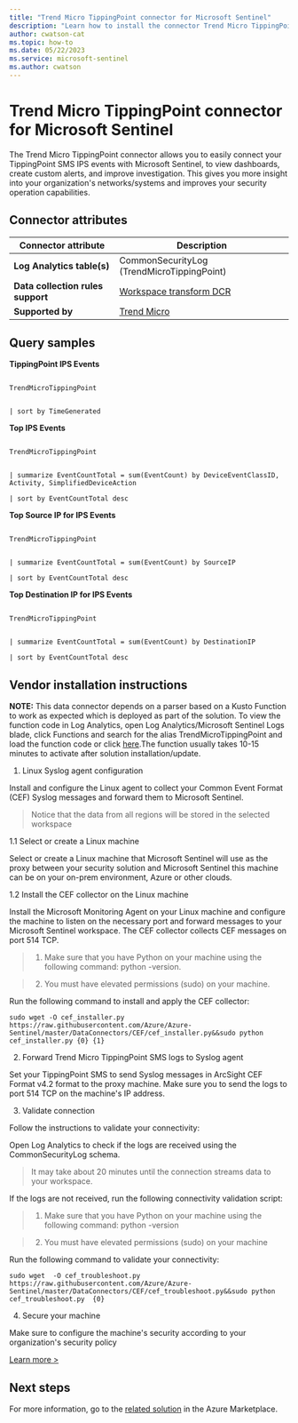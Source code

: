 ```yaml
---
title: "Trend Micro TippingPoint connector for Microsoft Sentinel"
description: "Learn how to install the connector Trend Micro TippingPoint to connect your data source to Microsoft Sentinel."
author: cwatson-cat
ms.topic: how-to
ms.date: 05/22/2023
ms.service: microsoft-sentinel
ms.author: cwatson
---
```


# Trend Micro TippingPoint connector for Microsoft Sentinel

The Trend Micro TippingPoint connector allows you to easily connect your TippingPoint SMS IPS events with Microsoft Sentinel, to view dashboards, create custom alerts, and improve investigation. This gives you more insight into your organization's networks/systems and improves your security operation capabilities.

## Connector attributes

| Connector attribute | Description |
| --- | --- |
| **Log Analytics table(s)** | CommonSecurityLog (TrendMicroTippingPoint)<br/> |
| **Data collection rules support** | [Workspace transform DCR](/azure/azure-monitor/logs/tutorial-workspace-transformations-portal) |
| **Supported by** | [Trend Micro](https://success.trendmicro.com/dcx/s/contactus?language=en_US) |

## Query samples

**TippingPoint IPS Events**
   ```kusto

TrendMicroTippingPoint

            
   | sort by TimeGenerated
   ```

**Top IPS Events**
   ```kusto

TrendMicroTippingPoint

            
   | summarize EventCountTotal = sum(EventCount) by DeviceEventClassID, Activity, SimplifiedDeviceAction
            
   | sort by EventCountTotal desc
   ```

**Top Source IP for IPS Events**
   ```kusto

TrendMicroTippingPoint

            
   | summarize EventCountTotal = sum(EventCount) by SourceIP
            
   | sort by EventCountTotal desc
   ```

**Top Destination IP for IPS Events**
   ```kusto

TrendMicroTippingPoint

            
   | summarize EventCountTotal = sum(EventCount) by DestinationIP
            
   | sort by EventCountTotal desc
   ```



## Vendor installation instructions


**NOTE:** This data connector depends on a parser based on a Kusto Function to work as expected which is deployed as part of the solution. To view the function code in Log Analytics, open Log Analytics/Microsoft Sentinel Logs blade, click Functions and search for the alias TrendMicroTippingPoint and load the function code or click [here](https://github.com/Azure/Azure-Sentinel/blob/master/Solutions/Trend%20Micro%20TippingPoint/Parsers/TrendMicroTippingPoint).The function usually takes 10-15 minutes to activate after solution installation/update.

1. Linux Syslog agent configuration

Install and configure the Linux agent to collect your Common Event Format (CEF) Syslog messages and forward them to Microsoft Sentinel.

> Notice that the data from all regions will be stored in the selected workspace

1.1 Select or create a Linux machine

Select or create a Linux machine that Microsoft Sentinel will use as the proxy between your security solution and Microsoft Sentinel this machine can be on your on-prem environment, Azure or other clouds.

1.2 Install the CEF collector on the Linux machine

Install the Microsoft Monitoring Agent on your Linux machine and configure the machine to listen on the necessary port and forward messages to your Microsoft Sentinel workspace. The CEF collector collects CEF messages on port 514 TCP.

> 1. Make sure that you have Python on your machine using the following command: python -version.

> 2. You must have elevated permissions (sudo) on your machine.

   Run the following command to install and apply the CEF collector:

   `sudo wget -O cef_installer.py https://raw.githubusercontent.com/Azure/Azure-Sentinel/master/DataConnectors/CEF/cef_installer.py&&sudo python cef_installer.py {0} {1}`

2. Forward Trend Micro TippingPoint SMS logs to Syslog agent

Set your TippingPoint SMS to send Syslog messages in ArcSight CEF Format v4.2 format to the proxy machine. Make sure you to send the logs to port 514 TCP on the machine's IP address.

3. Validate connection

Follow the instructions to validate your connectivity:

Open Log Analytics to check if the logs are received using the CommonSecurityLog schema.

>It may take about 20 minutes until the connection streams data to your workspace.

If the logs are not received, run the following connectivity validation script:

> 1. Make sure that you have Python on your machine using the following command: python -version

>2. You must have elevated permissions (sudo) on your machine

   Run the following command to validate your connectivity:

   `sudo wget  -O cef_troubleshoot.py https://raw.githubusercontent.com/Azure/Azure-Sentinel/master/DataConnectors/CEF/cef_troubleshoot.py&&sudo python cef_troubleshoot.py  {0}`

4. Secure your machine 

Make sure to configure the machine's security according to your organization's security policy


[Learn more >](https://aka.ms/SecureCEF)



## Next steps

For more information, go to the [related solution](https://azuremarketplace.microsoft.com/en-us/marketplace/apps/trendmicro.trend_micro_tippingpoint_mss?tab=Overview) in the Azure Marketplace.
